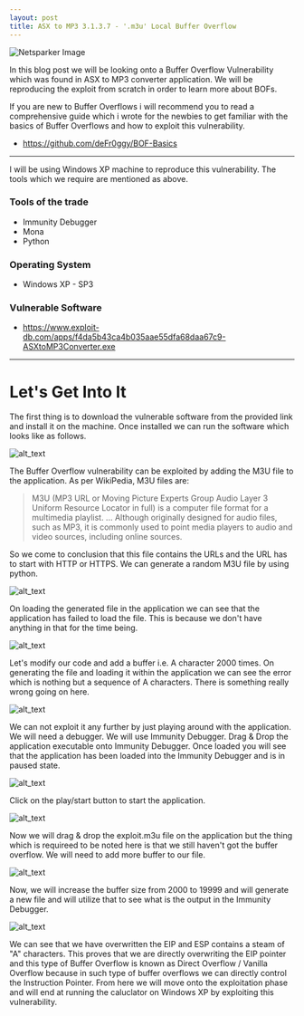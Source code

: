 ```yaml
---
layout: post
title: ASX to MP3 3.1.3.7 - '.m3u' Local Buffer Overflow
---
```


![Netsparker Image](https://raw.githubusercontent.com/deFr0ggy/deFr0ggy.github.io/master/images/ASXtoMP3/bof.png)

In this blog post we will be looking onto a Buffer Overflow Vulnerability which was found in ASX to MP3 converter application. We will be reproducing the exploit from scratch in order to learn more about BOFs.

If you are new to Buffer Overflows i will recommend you to read a comprehensive guide which i wrote for the newbies to get familiar with the basics of Buffer Overflows and how to exploit this vulnerability. 

- https://github.com/deFr0ggy/BOF-Basics
___

I will be using Windows XP machine to reproduce this vulnerability. The tools which we require are mentioned as above. 

### Tools of the trade
- Immunity Debugger
- Mona
- Python 

### Operating System
- Windows XP - SP3

### Vulnerable Software
- https://www.exploit-db.com/apps/f4da5b43ca4b035aae55dfa68daa67c9-ASXtoMP3Converter.exe
___

# Let's Get Into It

The first thing is to download the vulnerable software from the provided link and install it on the machine. Once installed we can run the software which looks like as follows.

![alt_text](https://raw.githubusercontent.com/deFr0ggy/deFr0ggy.github.io/master/images/ASXtoMP3/1.png)

The Buffer Overflow vulnerability can be exploited by adding the M3U file to the application. As per WikiPedia, M3U files are:

> M3U (MP3 URL or Moving Picture Experts Group Audio Layer 3 Uniform Resource Locator in full) is a computer file format for a multimedia playlist. ... Although originally designed for audio files, such as MP3, it is commonly used to point media players to audio and video sources, including online sources.

So we come to conclusion that this file contains the URLs and the URL has to start with HTTP or HTTPS. We can generate a random M3U file by using python. 

![alt_text](https://raw.githubusercontent.com/deFr0ggy/deFr0ggy.github.io/master/images/ASXtoMP3/2.png)

On loading the generated file in the application we can see that the application has failed to load the file. This is because we don't have anything in that for the time being. 

![alt_text](https://raw.githubusercontent.com/deFr0ggy/deFr0ggy.github.io/master/images/ASXtoMP3/3.png)

Let's modify our code and add a buffer i.e. A character 2000 times. On generating the file and loading it within the application we can see the error which is nothing but a sequence of A characters. There is something really wrong going on here.

![alt_text](https://raw.githubusercontent.com/deFr0ggy/deFr0ggy.github.io/master/images/ASXtoMP3/4.png)

We can not exploit it any further by just playing around with the application. We will need a debugger. We will use Immunity Debugger. Drag & Drop the application executable onto Immunity Debugger. Once loaded you will see that the application has been loaded into the Immunity Debugger and is in paused state. 

![alt_text](https://raw.githubusercontent.com/deFr0ggy/deFr0ggy.github.io/master/images/ASXtoMP3/5.png)

Click on the play/start button to start the application.

![alt_text](https://raw.githubusercontent.com/deFr0ggy/deFr0ggy.github.io/master/images/ASXtoMP3/6.png)

Now we will drag & drop the exploit.m3u file on the application but the thing which is requireed to be noted here is that we still haven't got the buffer overflow. We will need to add more buffer to our file.

![alt_text](https://raw.githubusercontent.com/deFr0ggy/deFr0ggy.github.io/master/images/ASXtoMP3/7.png)

Now, we will increase the buffer size from 2000 to 19999 and will generate a new file and will utilize that to see what is the output in the Immunity Debugger.

![alt_text](https://raw.githubusercontent.com/deFr0ggy/deFr0ggy.github.io/master/images/ASXtoMP3/9.png)

We can see that we have overwritten the EIP and ESP contains a steam of "A" characters. This proves that we are directly overwriting the EIP pointer and this type of Buffer Overflow is known as Direct Overflow / Vanilla Overflow because in such type of buffer overflows we can directly control the Instruction Pointer. From here we will move onto the exploitation phase and will end at running the caluclator on Windows XP by exploiting this vulnerability. 


